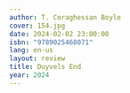 ```yaml
---
author: T. Coraghessan Boyle
cover: 154.jpg
date: 2024-02-02 23:00:00
isbn: "9789025468071"
lang: en-us
layout: review
title: Duyvels End
year: 2024
---
```

